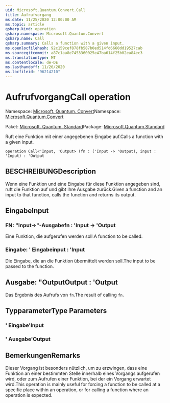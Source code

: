 ```yaml
---
uid: Microsoft.Quantum.Convert.Call
title: Aufrufvorgang
ms.date: 11/25/2020 12:00:00 AM
ms.topic: article
qsharp.kind: operation
qsharp.namespace: Microsoft.Quantum.Convert
qsharp.name: Call
qsharp.summary: Calls a function with a given input.
ms.openlocfilehash: 92c159cef878fb587b0ed514fd6660dd19527cab
ms.sourcegitcommit: a87c1aa8e7453360025e47ba614f25b02ea84ec3
ms.translationtype: MT
ms.contentlocale: de-DE
ms.lasthandoff: 11/26/2020
ms.locfileid: "96214210"
---
```

# <a name="call-operation"></a><span data-ttu-id="3a380-102">Aufrufvorgang</span><span class="sxs-lookup"><span data-stu-id="3a380-102">Call operation</span></span>

<span data-ttu-id="3a380-103">Namespace: [Microsoft. Quantum. Convert](xref:Microsoft.Quantum.Convert)</span><span class="sxs-lookup"><span data-stu-id="3a380-103">Namespace: [Microsoft.Quantum.Convert](xref:Microsoft.Quantum.Convert)</span></span>

<span data-ttu-id="3a380-104">Paket: [Microsoft. Quantum. Standard](https://nuget.org/packages/Microsoft.Quantum.Standard)</span><span class="sxs-lookup"><span data-stu-id="3a380-104">Package: [Microsoft.Quantum.Standard](https://nuget.org/packages/Microsoft.Quantum.Standard)</span></span>


<span data-ttu-id="3a380-105">Ruft eine Funktion mit einer angegebenen Eingabe auf.</span><span class="sxs-lookup"><span data-stu-id="3a380-105">Calls a function with a given input.</span></span>

```qsharp
operation Call<'Input, 'Output> (fn : ('Input -> 'Output), input : 'Input) : 'Output
```


## <a name="description"></a><span data-ttu-id="3a380-106">BESCHREIBUNG</span><span class="sxs-lookup"><span data-stu-id="3a380-106">Description</span></span>

<span data-ttu-id="3a380-107">Wenn eine Funktion und eine Eingabe für diese Funktion angegeben sind, ruft die Funktion auf und gibt Ihre Ausgabe zurück.</span><span class="sxs-lookup"><span data-stu-id="3a380-107">Given a function and an input to that function, calls the function and returns its output.</span></span>

## <a name="input"></a><span data-ttu-id="3a380-108">Eingabe</span><span class="sxs-lookup"><span data-stu-id="3a380-108">Input</span></span>

### <a name="fn--input---output"></a><span data-ttu-id="3a380-109">FN: "Input->"-Ausgabe</span><span class="sxs-lookup"><span data-stu-id="3a380-109">fn : 'Input -> 'Output</span></span>

<span data-ttu-id="3a380-110">Eine Funktion, die aufgerufen werden soll.</span><span class="sxs-lookup"><span data-stu-id="3a380-110">A function to be called.</span></span>


### <a name="input--input"></a><span data-ttu-id="3a380-111">Eingabe: ' Eingabe</span><span class="sxs-lookup"><span data-stu-id="3a380-111">input : 'Input</span></span>

<span data-ttu-id="3a380-112">Die Eingabe, die an die Funktion übermittelt werden soll.</span><span class="sxs-lookup"><span data-stu-id="3a380-112">The input to be passed to the function.</span></span>



## <a name="output--output"></a><span data-ttu-id="3a380-113">Ausgabe: "Output</span><span class="sxs-lookup"><span data-stu-id="3a380-113">Output : 'Output</span></span>

<span data-ttu-id="3a380-114">Das Ergebnis des Aufrufs von `fn`.</span><span class="sxs-lookup"><span data-stu-id="3a380-114">The result of calling `fn`.</span></span>

## <a name="type-parameters"></a><span data-ttu-id="3a380-115">Typparameter</span><span class="sxs-lookup"><span data-stu-id="3a380-115">Type Parameters</span></span>

### <a name="input"></a><span data-ttu-id="3a380-116">' Eingabe</span><span class="sxs-lookup"><span data-stu-id="3a380-116">'Input</span></span>


### <a name="output"></a><span data-ttu-id="3a380-117">' Ausgabe</span><span class="sxs-lookup"><span data-stu-id="3a380-117">'Output</span></span>



## <a name="remarks"></a><span data-ttu-id="3a380-118">Bemerkungen</span><span class="sxs-lookup"><span data-stu-id="3a380-118">Remarks</span></span>

<span data-ttu-id="3a380-119">Dieser Vorgang ist besonders nützlich, um zu erzwingen, dass eine Funktion an einer bestimmten Stelle innerhalb eines Vorgangs aufgerufen wird, oder zum Aufrufen einer Funktion, bei der ein Vorgang erwartet wird.</span><span class="sxs-lookup"><span data-stu-id="3a380-119">This operation is mainly useful for forcing a function to be called at a specific place within an operation, or for calling a function where an operation is expected.</span></span>